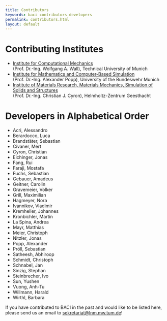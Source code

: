 ```yaml
---
title: Contributors
keywords: baci contributors developers
permalink: contributors.html
layout: default
---
```


# Contributing Institutes

- [Institute for Computational Mechanics](https://www.lnm.mw.tum.de)<br>(Prof. Dr.-Ing. Wolfgang A. Wall), Technical University of Munich
- [Institute for Mathematics and Computer-Based Simulation](https://www.unibw.de/imcs-en)<br>(Prof. Dr.-Ing. Alexander Popp), University of the Bundeswehr Munich
- [Institute of Materials Research, Materials Mechanics, Simulation of Solids and Structures](https://www.hzg.de/institutes_platforms/materials_research/materials_mechanics/simulation/index.php.en)<br>(Prof. Dr.-Ing. Christian J. Cyron), Helmholtz-Zentrum Geesthacht

# Developers in Alphabetical Order

- Acri, Alessandro
- Berardocco, Luca
- Brandstäter, Sebastian
- Civaner, Mert
- Cyron, Christian
- Eichinger, Jonas
- Fang, Rui
- Faraji, Mostafa
- Fuchs, Sebastian
- Gebauer, Amadeus
- Geitner, Carolin
- Gravemeier, Volker
- Grill, Maximilian
- Hagmeyer, Nora
- Ivannikov, Vladimir
- Kremheller, Johannes
- Kronbichler, Martin
- La Spina, Andrea
- Mayr, Matthias
- Meier, Christoph
- Nitzler, Jonas
- Popp, Alexander
- Pröll, Sebastian
- Satheesh, Abhiroop
- Schmidt, Christoph
- Schnabel, Jan
- Sinzig, Stephan
- Steinbrecher, Ivo
- Sun, Yushen
- Vuong, Anh-Tu
- Willmann, Harald
- Wirthl, Barbara

If you have contributed to BACI in the past and would like to be listed here, please send us an email to sekretariat@lnm.mw.tum.de!
